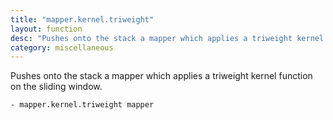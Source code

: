 ```yaml
---
title: "mapper.kernel.triweight"
layout: function
desc: "Pushes onto the stack a mapper which applies a triweight kernel function on the sliding window."
category: miscellaneous
---
```


Pushes onto the stack a mapper which applies a triweight kernel function on the sliding window.

```
- mapper.kernel.triweight mapper
```